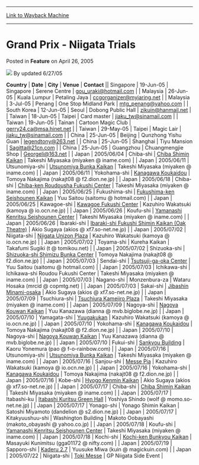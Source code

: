 
---
[Link to Wayback Machine](https://web.archive.org/web/20211023080937/https://magic.wizards.com/en/articles/archive/feature/grand-prix-niigata-trials-2005-04-26)

[_metadata_:wayback_url]:- "https://magic.wizards.com/en/articles/archive/feature/grand-prix-niigata-trials-2005-04-26"
[_metadata_:wayback_raw_url]:- "https://web.archive.org/web/20211023080937id_/https://magic.wizards.com/en/articles/archive/feature/grand-prix-niigata-trials-2005-04-26"
[_metadata_:wayback_capture_timestamp]:- "2021-10-23 08:09:37+00:00"
[_metadata_:publish_date]:- "2005-04-26"
[_metadata_:description]:- "CountryDateCityVenueContactSingapore19-Jun-05SingaporeSerene Centregou_uraki@hotmail.comMalaysia26-Jun-05Kuala LumpurPetaling Jayaccgorganizer@myjaring.netMalaysia3-Jul-05PenangOne Stop Midland Park mtg_penang@yahoo.comSouth Korea12-Jun-05SeoulDobong Public Hallzikuin@hanmail.netTaiwan18-Jun-05TaipeiCard masterjiaku_tw@sinamail.comTaiwan19-Jun-05TainanCartoon Magic"
[_metadata_:generator]:- "Drupal 7 (http://drupal.org)"
---


Grand Prix - Niigata Trials
===========================



 Posted in **Feature**
 on April 26, 2005 






![](https://media.magic.wizards.com/styles/auth_small/public/generic-avatar-150_417.png)
By updated 6/27/05













 **Country** | **Date** | **City** | **Venue** | **Contact** || Singapore | 19-Jun-05 | Singapore | Serene Centre | [gou\_uraki@hotmail.com](mailto:gou_uraki@hotmail.com) |
| Malaysia | 26-Jun-05 | Kuala Lumpur | Petaling Jaya | [ccgorganizer@myjaring.net](mailto:ccgorganizer@myjaring.net) |
| Malaysia | 3-Jul-05 | Penang | One Stop Midland Park  | [mtg\_penang@yahoo.com](mailto:mtg_penang@yahoo.com) |
| South Korea | 12-Jun-05 | Seoul | Dobong Public Hall | [zikuin@hanmail.net](mailto:zikuin@hanmail.net) |
| Taiwan | 18-Jun-05 | Taipei | Card master | [jiaku\_tw@sinamail.com](mailto:jiaku_tw@sinamail.com) |
| Taiwan | 19-Jun-05 | Tainan | Cartoon Magic Club | [gerry24.ca@msa.hinet.net](mailto:gerry24.ca@msa.hinet.net) |
| Taiwan | 29-May-05 | Taipei | Magic Lair | [jiaku\_tw@sinamail.com](mailto:jiaku_tw@sinamail.com) |
| China | 25-Jun-05 | Beijing | Qunzhong Yishu Guan | [legendtony@263.net](mailto:legendtony@263.net) |
| China | 25-Jun-05 | Shanghai | Tiyu Mansion | [Sagitta@21cn.com](mailto:Sagitta@21cn.com) |
| China | 25-Jun-05 | Guangzhou | Chuangmengjie Shop | [Georgeli@163.net](mailto:Georgeli@163.net) |
| Japan | 2005/06/04 | Chiba-shi | [Chiba Shimin Kaikan](http://www.ccf.chp.or.jp/2sisetu/web.simin/shimintop.htm) | Takeshi Miyasaka (miyaken @ iname.com) |
| Japan | 2005/06/11 | Utsunomiya-shi | [Utsunomiya Bunka Kaikan](http://www.bunkakaikan.com/) | Takeshi Miyasaka (miyaken @ iname.com) |
| Japan | 2005/06/11 | Yokohama-shi | [Kanagawa Koukaidou](http://www.city.yokohama.jp/me/kanagawa/guide/genre/bunka/shisetsu/equ12.html) | Tomoya Nakajima (nakajt08 @ f2.dion.ne.jp) |
| Japan | 2005/06/18 | Chiba-shi | [Chiba-ken Roudousha Fukushi Center](http://www.tude.tamagawa.ac.jp/images/map/03002.html) | Takeshi Miyasaka (miyaken @ iname.com) |
| Japan | 2005/06/25 | Fukushima-shi | [Fukushima-ken Seishounen Kaikan](http://www8.ocn.ne.jp/~f-youth/top.htm) | Yuu Saitou (saitomu @ hotmail.com) |
| Japan | 2005/06/25 | Kawagoe-shi | [Kawagoe Fukushi Center](http://www.doyu-seibu.com/map/kawagoefukushi.html) | Kazuhiro Wakatsuki (kamoya @ io.ocn.ne.jp) |
| Japan | 2005/06/26 | Koufu-shi | [Yamanashi Kenritsu Seishounen Center](http://www13.ocn.ne.jp/~center/top.htm) | Takeshi Miyasaka (miyaken @ iname.com) |
| Japan | 2005/06/26 | Ibaraki-shi | [Ibaraki-shi Fukushi Shimin Kaikan (Oak Theatre)](http://www2.opas.gr.jp/ibaraki/info_files/ibkoho/24/g2454.htm) | Akio Sugaya (akios @ xf7.so-net.ne.jp) |
| Japan | 2005/07/02 | Niigata-shi | [Niigata Unizon Plaza](http://www.fukushiniigata.or.jp/group/unison/) | Kazuhiro Wakatsuki (kamoya @ io.ocn.ne.jp) |
| Japan | 2005/07/02 | Toyama-shi | Kureha Kaikan | Takafumi Sugiki (t @ tomikou.net) |
| Japan | 2005/07/02 | Shizuoka-shi | [Shizuoka-shi Shimizu Bunka Center](http://www.shizuoka-cb.jp/sisetu/inst_43.html) | Tomoya Nakajima (nakajt08 @ f2.dion.ne.jp) |
| Japan | 2005/07/03 | Sendai-shi | [Tsutsuji-ga-oka Center](http://www.stks.city.sendai.jp/hito/WebPages/sisetu/simin/sisetu/miyagino05.html) | Yuu Saitou (saitomu @ hotmail.com) |
| Japan | 2005/07/03 | Ichikawa-shi | Ichikawa-shi Roudou Fukushi Center | Takeshi Miyasaka (miyaken @ iname.com) |
| Japan | 2005/07/03 | Nagano-shi | Monzenbura-za | Wataru Hosaka (mrcid @ copmtg.net) |
| Japan | 2005/07/03 | Sakai-shi | [Jibashin Minami-osaka](http://www.jibashin.or.jp/map/) | Akio Sugaya (akios @ xf7.so-net.ne.jp) |
| Japan | 2005/07/09 | Tsuchiura-shi | [Tsuchiura Kamejiro Plaza](http://www.city.tsuchiura.ibaraki.jp/education/plaza/) | Takeshi Miyasaka (miyaken @ iname.com) |
| Japan | 2005/07/09 | Nagoya-shi | [Nagoya Kouwan Kaikan](http://archive.wizards.com/Magic/Magazine/Article.aspx?x=www.nagoyaminato.or.jp/hall/) | Yuu Kanazawa (dianna @ mvb.biglobe.ne.jp) |
| Japan | 2005/07/10 | Yamagata-shi | [Yuugakukan](http://www.yugakukan.or.jp/) | Kazuhiro Wakatsuki (kamoya @ io.ocn.ne.jp) |
| Japan | 2005/07/10 | Yokohama-shi | [Kanagawa Koukaidou](http://www.city.yokohama.jp/me/kanagawa/guide/genre/bunka/shisetsu/equ12.html) | Tomoya Nakajima (nakajt08 @ f2.dion.ne.jp) |
| Japan | 2005/07/10 | Nagoya-shi | [Nagoya Kouwan Kaikan](http://archive.wizards.com/Magic/Magazine/Article.aspx?x=www.nagoyaminato.or.jp/hall/) | Yuu Kanazawa (dianna @ mvb.biglobe.ne.jp) |
| Japan | 2005/07/10 | Fukui-shi | [Sankyou Building](http://www.new-apro.co.jp/recruit/seminar_map/fukui_senkyo.html) | Kaoru Yonemura (pao @ f-o-rainbow.com) |
| Japan | 2005/07/16 | Utsunomiya-shi | [Utsunomiya Bunka Kaikan](http://www.bunkakaikan.com/) | Takeshi Miyasaka (miyaken @ iname.com) |
| Japan | 2005/07/16 | Sanjou-shi | [Messe Pia](http://www.city.sanjo.niigata.jp/kanko/local/local1.html) | Kazuhiro Wakatsuki (kamoya @ io.ocn.ne.jp) |
| Japan | 2005/07/16 | Yokohama-shi | [Kanagawa Koukaidou](http://www.city.yokohama.jp/me/kanagawa/guide/genre/bunka/shisetsu/equ12.html) | Tomoya Nakajima (nakajt08 @ f2.dion.ne.jp) |
| Japan | 2005/07/16 | Kobe-shi | [Hyogo Kenmin Kaikan](http://hyogo-arts.or.jp/arts/kai.htm) | Akio Sugaya (akios @ xf7.so-net.ne.jp) |
| Japan | 2005/07/17 | Chiba-shi | [Chiba Shimin Kaikan](http://www.ccf.chp.or.jp/2sisetu/web.simin/shimintop.htm) | Takeshi Miyasaka (miyaken @ iname.com) |
| Japan | 2005/07/17 | Itabashi-ku | [Itabashi Kuritsu Green Hall](http://www.city.itabashi.tokyo.jp/fukushi/bf/sisetu/zu24.html) | Yoshiya Shindo (wolf @ momo.so-net.ne.jp) |
| Japan | 2005/07/17 | Yonago-shi | Yonago Shimin Kaikan | Satoshi Miyamoto (dandelion @ s2.dion.ne.jp) |
| Japan | 2005/07/17 | Kitakyuushuu-shi | Washington Building | Makoto Oobayashi (makoto\_obayashi @ yahoo.co.jp) |
| Japan | 2005/07/18 | Koufu-shi | [Yamanashi Kenritsu Seishounen Center](http://www13.ocn.ne.jp/~center/top.htm) | Takeshi Miyasaka (miyaken @ iname.com) |
| Japan | 2005/07/18 | Kochi-shi | [Kochi-ken Bunkyou Kaikan](http://www2.neweb.ne.jp/wd/bunkyo/) | Masayuki Kunimitsu (gga01172 @ nifty.com) |
| Japan | 2005/07/19 | Sapporo-shi | [Kaderu 2.7](http://www.kaderu27.or.jp/) | Yuusuke Miwa (kuin @ magickuin.com) |
| Japan | 2005/07/22 | Niigata-shi | [Toki Messe](http://www.tokimesse.com/) | GP Niigata Side Event |







